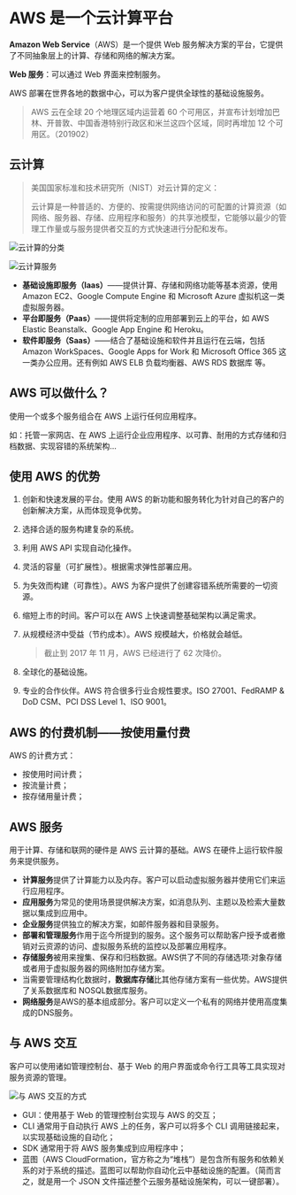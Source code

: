 # AWS 是一个云计算平台

**Amazon Web Service**（AWS）是一个提供 Web 服务解决方案的平台，它提供了不同抽象层上的计算、存储和网络的解决方案。

**Web 服务**：可以通过 Web 界面来控制服务。

AWS 部署在世界各地的数据中心，可以为客户提供全球性的基础设施服务。

> AWS 云在全球 20 个地理区域内运营着 60 个可用区，并宣布计划增加巴林、开普敦、中国香港特别行政区和米兰这四个区域，同时再增加 12 个可用区。（201902）


## 云计算

> 美国国家标准和技术研究所（NIST）对云计算的定义：
>
> 云计算是一种普适的、方便的、按需提供网络访问的可配置的计算资源（如网络、服务器、存储、应用程序和服务）的共享池模型，它能够以最少的管理工作量或与服务提供者交互的方式快速进行分配和发布。

![云计算的分类](http://upload-images.jianshu.io/upload_images/2648731-c501997953f2e60b.jpg?imageMogr2/auto-orient/strip%7CimageView2/2/w/1240)

![云计算服务](http://upload-images.jianshu.io/upload_images/2648731-12b08d56ee58e382.jpg?imageMogr2/auto-orient/strip%7CimageView2/2/w/1240)

* **基础设施即服务（Iaas）**——提供计算、存储和网络功能等基本资源，使用 Amazon EC2、Google Compute Engine 和 Microsoft Azure 虚拟机这一类虚拟服务器。
* **平台即服务（Paas）**——提供将定制的应用部署到云上的平台，如 AWS Elastic Beanstalk、Google App Engine 和 Heroku。
* **软件即服务（Saas）**——结合了基础设施和软件并且运行在云端，包括 Amazon WorkSpaces、Google Apps for Work 和 Microsoft Office 365 这一类办公应用。还有例如 AWS ELB 负载均衡器、AWS RDS 数据库 等。



## AWS 可以做什么？

使用一个或多个服务组合在 AWS 上运行任何应用程序。

如：托管一家网店、在 AWS 上运行企业应用程序、以可靠、耐用的方式存储和归档数据、实现容错的系统架构...



## 使用 AWS 的优势

1. 创新和快速发展的平台。使用 AWS 的新功能和服务转化为针对自己的客户的创新解决方案，从而体现竞争优势。
2. 选择合适的服务构建复杂的系统。
3. 利用 AWS API 实现自动化操作。
4. 灵活的容量（可扩展性）。根据需求弹性部署应用。
5. 为失效而构建（可靠性）。AWS 为客户提供了创建容错系统所需要的一切资源。
6. 缩短上市的时间。客户可以在 AWS 上快速调整基础架构以满足需求。
7. 从规模经济中受益（节约成本）。AWS 规模越大，价格就会越低。
   
   > 截止到 2017 年 11 月，AWS 已经进行了 62 次降价。
8. 全球化的基础设施。
9. 专业的合作伙伴。AWS 符合很多行业合规性要求。ISO 27001、FedRAMP & DoD CSM、PCI DSS Level 1、ISO 9001。



## AWS 的付费机制——按使用量付费

AWS 的计费方式：
* 按使用时间计费；
* 按流量计费；
* 按存储用量计费；

## AWS 服务

用于计算、存储和联网的硬件是 AWS 云计算的基础。AWS 在硬件上运行软件服务来提供服务。

* **计算服务**提供了计算能力以及内存。客户可以启动虚拟服务器并使用它们来运行应用程序。
* **应用服务**为常见的使用场景提供解决方案，如消息队列、主题以及检索大量数据以集成到应用中。
* **企业服务**提供独立的解决方案，如邮件服务器和目录服务。
* **部署和管理服务**作用于迄今所提到的服务。这个服务可以帮助客户授予或者撤销对云资源的访问、虚拟服务系统的监控以及部署应用程序。
* **存储服务**被用来搜集、保存和归档数据。AWS供了不同的存储选项:对象存储或者用于虚拟服务器的网络附加存储方案。
* 当需要管理结构化数据时，**数据库存储**比其他存储方案有一些优势。AWS提供了关系数据库和 NOSQL数据库服务。
* **网络服务**是AWS的基本组成部分。客户可以定义一个私有的网络并使用高度集成的DNS服务。



## 与 AWS 交互

客户可以使用诸如管理控制台、基于 Web 的用户界面或命令行工具等工具实现对服务资源的管理。

![与 AWS 交互的方式](http://upload-images.jianshu.io/upload_images/2648731-428bf428be3e2c49.jpg?imageMogr2/auto-orient/strip%7CimageView2/2/w/1240)

* GUI：使用基于 Web 的管理控制台实现与 AWS 的交互；
* CLI 通常用于自动执行 AWS 上的任务，客户可以将多个 CLI 调用链接起来，以实现基础设施的自动化；
* SDK 通常用于将 AWS 服务集成到应用程序中；
* 蓝图（AWS CloudFormation，官方称之为“堆栈”）是包含所有服务和依赖关系的对于系统的描述。蓝图可以帮助你自动化云中基础设施的配置。（简而言之，就是用一个 JSON 文件描述整个云服务基础设施架构，可以一键部署）。


